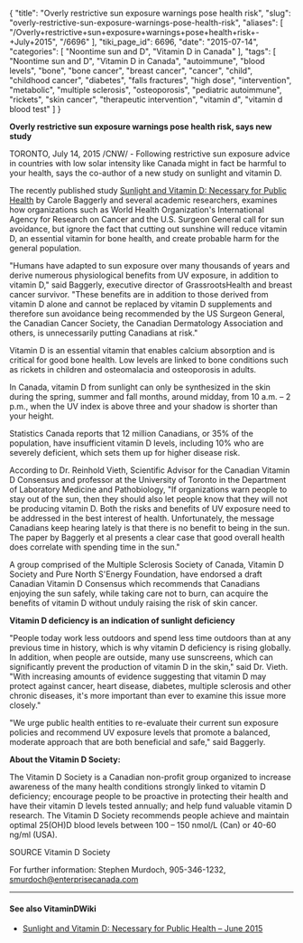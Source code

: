 {
    "title": "Overly restrictive sun exposure warnings pose health risk",
    "slug": "overly-restrictive-sun-exposure-warnings-pose-health-risk",
    "aliases": [
        "/Overly+restrictive+sun+exposure+warnings+pose+health+risk+-+July+2015",
        "/6696"
    ],
    "tiki_page_id": 6696,
    "date": "2015-07-14",
    "categories": [
        "Noontime sun and D",
        "Vitamin D in Canada"
    ],
    "tags": [
        "Noontime sun and D",
        "Vitamin D in Canada",
        "autoimmune",
        "blood levels",
        "bone",
        "bone cancer",
        "breast cancer",
        "cancer",
        "child",
        "childhood cancer",
        "diabetes",
        "falls fractures",
        "high dose",
        "intervention",
        "metabolic",
        "multiple sclerosis",
        "osteoporosis",
        "pediatric autoimmune",
        "rickets",
        "skin cancer",
        "therapeutic intervention",
        "vitamin d",
        "vitamin d blood test"
    ]
}


**Overly restrictive sun exposure warnings pose health risk, says new study** 

TORONTO, July 14, 2015 /CNW/ - Following restrictive sun exposure advice in countries with low solar intensity like Canada might in fact be harmful to your health, says the co-author of a new study on sunlight and vitamin D.

The recently published study [Sunlight and Vitamin D: Necessary for Public Health](/posts/sunlight-and-vitamin-d-necessary-for-public-health) by Carole Baggerly and several academic researchers, examines how organizations such as World Health Organization's International Agency for Research on Cancer and the U.S. Surgeon General call for sun avoidance, but ignore the fact that cutting out sunshine will reduce vitamin D, an essential vitamin for bone health, and create probable harm for the general population.

"Humans have adapted to sun exposure over many thousands of years and derive numerous physiological benefits from UV exposure, in addition to vitamin D," said Baggerly, executive director of GrassrootsHealth and breast cancer survivor. "These benefits are in addition to those derived from vitamin D alone and cannot be replaced by vitamin D supplements and therefore sun avoidance being recommended by the US Surgeon General, the Canadian Cancer Society, the Canadian Dermatology Association and others, is unnecessarily putting Canadians at risk."

Vitamin D is an essential vitamin that enables calcium absorption and is critical for good bone health. Low levels are linked to bone conditions such as rickets in children and osteomalacia and osteoporosis in adults.

In Canada, vitamin D from sunlight can only be synthesized in the skin during the spring, summer and fall months, around midday, from 10 a.m. – 2 p.m., when the UV index is above three and your shadow is shorter than your height.

Statistics Canada reports that 12 million Canadians, or 35% of the population, have insufficient vitamin D levels, including 10% who are severely deficient, which sets them up for higher disease risk.

According to Dr. Reinhold Vieth, Scientific Advisor for the Canadian Vitamin D Consensus and professor at the University of Toronto in the Department of Laboratory Medicine and Pathobiology, "If organizations warn people to stay out of the sun, then they should also let people know that they will not be producing vitamin D. Both the risks and benefits of UV exposure need to be addressed in the best interest of health. Unfortunately, the message Canadians keep hearing lately is that there is no benefit to being in the sun. The paper by Baggerly et al presents a clear case that good overall health does correlate with spending time in the sun."

A group comprised of the Multiple Sclerosis Society of Canada, Vitamin D Society and Pure North S'Energy Foundation, have endorsed a draft Canadian Vitamin D Consensus which recommends that Canadians enjoying the sun safely, while taking care not to burn, can acquire the benefits of vitamin D without unduly raising the risk of skin cancer.

 **Vitamin D deficiency is an indication of sunlight deficiency** 

"People today work less outdoors and spend less time outdoors than at any previous time in history, which is why vitamin D deficiency is rising globally. In addition, when people are outside, many use sunscreens, which can significantly prevent the production of vitamin D in the skin," said Dr. Vieth. "With increasing amounts of evidence suggesting that vitamin D may protect against cancer, heart disease, diabetes, multiple sclerosis and other chronic diseases, it's more important than ever to examine this issue more closely."

"We urge public health entities to re-evaluate their current sun exposure policies and recommend UV exposure levels that promote a balanced, moderate approach that are both beneficial and safe," said Baggerly.

 **About the Vitamin D Society:** 

The Vitamin D Society is a Canadian non-profit group organized to increase awareness of the many health conditions strongly linked to vitamin D deficiency; encourage people to be proactive in protecting their health and have their vitamin D levels tested annually; and help fund valuable vitamin D research. The Vitamin D Society recommends people achieve and maintain optimal 25(OH)D blood levels between 100 – 150 nmol/L (Can) or 40-60 ng/ml (USA).

SOURCE Vitamin D Society

For further information: Stephen Murdoch, 905-346-1232, smurdoch@enterprisecanada.com

---

#### See also VitaminDWiki

* [Sunlight and Vitamin D: Necessary for Public Health – June 2015](/posts/sunlight-and-vitamin-d-necessary-for-public-health)